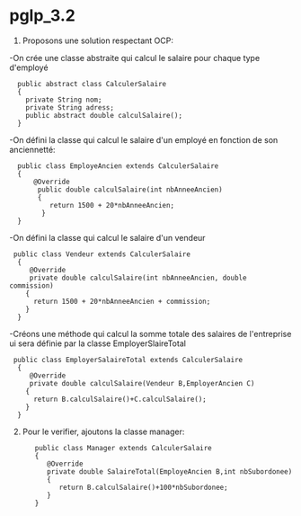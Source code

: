 # pglp_3.2

 1) Proposons une solution respectant OCP:
 
 -On crée une classe abstraite qui calcul le salaire pour chaque type d'employé
  
      public abstract class CalculerSalaire 
      {     
        private String nom;
        private String adress;
        public abstract double calculSalaire();
      }
        
   -On défini la classe qui calcul le salaire d'un employé en fonction de son anciennetté:
   
      public class EmployeAncien extends CalculerSalaire
      {      
          @Override
           public double calculSalaire(int nbAnneeAncien)
           {
              return 1500 + 20*nbAnneeAncien;
            }
      }
   
   -On défini la classe qui calcul le salaire d'un vendeur
   
     public class Vendeur extends CalculerSalaire
      {      
         @Override
         private double calculSalaire(int nbAnneeAncien, double commission)
        {
          return 1500 + 20*nbAnneeAncien + commission;
        }
      }
   
   -Créons une méthode qui calcul la somme totale des salaires de l'entreprise ui sera définie par la classe     EmployerSlaireTotal
     
     public class EmployerSalaireTotal extends CalculerSalaire
      {      
         @Override
         private double calculSalaire(Vendeur B,EmployerAncien C)
        {
          return B.calculSalaire()+C.calculSalaire();
        }
      }
   
   
2) Pour le verifier, ajoutons la classe manager:

          public class Manager extends CalculerSalaire
          {      
             @Override
             private double SalaireTotal(EmployeAncien B,int nbSubordonee)
             {
                return B.calculSalaire()+100*nbSubordonee;
             }
          }


